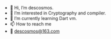 - 👋 Hi, I’m descosmos.
- 👀 I’m interested in Cryptography and compiler.
- 🌱 I’m currently learning Dart vm.
- 📫 How to reach me 
- 📧 descosmos@163.com

<!---
Somnambulating/Somnambulating is a ✨ special ✨ repository because its `README.md` (this file) appears on your GitHub profile.
You can click the Preview link to take a look at your changes.
--->
